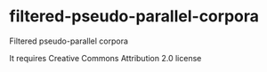 # filtered-pseudo-parallel-corpora
Filtered pseudo-parallel corpora

It requires Creative Commons Attribution 2.0 license
